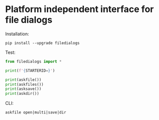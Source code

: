 # Platform independent interface for file dialogs

Installation:

```commandline
pip install --upgrade filedialogs
```

Test:

```python
from filedialogs import *

print(f'{STARTERID=}')

print(askfile())
print(askfiles())
print(asksave())
print(askdir())
```

CLI:

```commandline
askfile open|multi|save|dir
```
